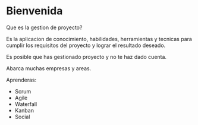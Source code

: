 # Bienvenida

Que es la gestion de proyecto?

Es la aplicacion de conocimiento, habilidades, herramientas y tecnicas para cumplir los requisitos del proyecto y lograr el resultado deseado.

Es posible que has gestionado proyecto y no te haz dado cuenta.

Abarca muchas empresas y areas.

Aprenderas:

- Scrum
- Agile
- Waterfall
- Kanban
- Social

